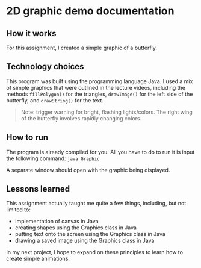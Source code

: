 # 2D graphic demo documentation
## How it works
For this assignment, I created a simple graphic of a butterfly. 

## Technology choices
This program was built using the programming language Java. I used a mix of simple graphics that were outlined in the lecture videos, including the methods `fillPolygon()` for the triangles, `drawImage()` for the left side of the butterfly, and `drawString()` for the text. 
> Note: trigger warning for bright, flashing lights/colors. The right wing of the butterfly involves rapidly changing colors.

## How to run
The program is already compiled for you. All you have to do to run it is input the following command:
`java Graphic`

A separate window should open with the graphic being displayed.

## Lessons learned
This assignment actually taught me quite a few things, including, but not limited to:
-	implementation of canvas in Java
-	creating shapes using the Graphics class in Java
-	putting text onto the screen using the Graphics class in Java
-	drawing a saved image using the Graphics class in Java

In my next project, I hope to expand on these principles to learn how to create simple animations.